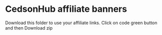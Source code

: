 # CedsonHub affiliate banners

Download this folder to use your affiliate links.
Click on code green button and then Download zip
